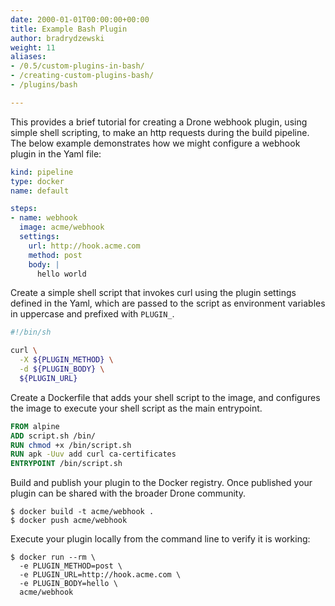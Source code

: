 ```yaml
---
date: 2000-01-01T00:00:00+00:00
title: Example Bash Plugin
author: bradrydzewski
weight: 11
aliases:
- /0.5/custom-plugins-in-bash/
- /creating-custom-plugins-bash/
- /plugins/bash

---
```

This provides a brief tutorial for creating a Drone webhook plugin, using simple shell scripting, to make an http requests during the build pipeline. The below example demonstrates how we might configure a webhook plugin in the Yaml file:

```yaml  {linenos=table}
kind: pipeline
type: docker
name: default

steps:
- name: webhook
  image: acme/webhook
  settings:
    url: http://hook.acme.com
    method: post
    body: |
      hello world
```

Create a simple shell script that invokes curl using the plugin settings defined in the Yaml, which are passed to the script as environment variables in uppercase and prefixed with `PLUGIN_`.

```bash  {linenos=table}
#!/bin/sh

curl \
  -X ${PLUGIN_METHOD} \
  -d ${PLUGIN_BODY} \
  ${PLUGIN_URL}
```

Create a Dockerfile that adds your shell script to the image, and configures the image to execute your shell script as the main entrypoint.

```dockerfile  {linenos=table}
FROM alpine
ADD script.sh /bin/
RUN chmod +x /bin/script.sh
RUN apk -Uuv add curl ca-certificates
ENTRYPOINT /bin/script.sh
```

Build and publish your plugin to the Docker registry. Once published your plugin can be shared with the broader Drone community.

```
$ docker build -t acme/webhook .
$ docker push acme/webhook
```

Execute your plugin locally from the command line to verify it is working:

```
$ docker run --rm \
  -e PLUGIN_METHOD=post \
  -e PLUGIN_URL=http://hook.acme.com \
  -e PLUGIN_BODY=hello \
  acme/webhook
```